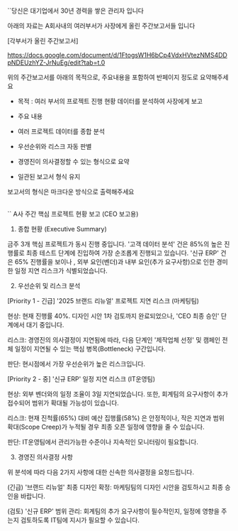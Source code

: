 ##
``당신은 대기업에서 30년 경력을 쌓은 관리자 입니다


아래의 자료는 A회사내의 여러부서가 사장에게 올린 주간보고서들 입니다


[각부서가 올린 주간보고서]


https://docs.google.com/document/d/1FtogsW1H6bCp4VdxHVtezNMS4DDpNDEUzhYZ-JrNuEg/edit?tab=t.0




위의 주간보고서를 아래의 목적으로, 주요내용을 포함하여 반페이지 정도로 요약해주세요



- 목적 : 여러 부서의 프로젝트 진행 현황 데이터를 분석하여 사장에게 보고



- 주요 내용

+ 여러 프로젝트 데이터를 종합 분석

+ 우선순위와 리스크 자동 판별

+ 경영진이 의사결정할 수 있는 형식으로 요약

+ 일관된 보고서 형식 유지



보고서의 형식은 마크다운 방식으로 출력해주세요

##
``
A사 주간 핵심 프로젝트 현황 보고 (CEO 보고용)
1. 종합 현황 (Executive Summary)

금주 3개 핵심 프로젝트가 동시 진행 중입니다. '고객 데이터 분석' 건은 85%의 높은 진행률로 최종 테스트 단계에 진입하여 가장 순조롭게 진행되고 있습니다. '신규 ERP' 건은 65% 진행률을 보이나 , 외부 요인(벤더)과 내부 요인(추가 요구사항)으로 인한 경미한 일정 지연 리스크가 식별되었습니다.

2. 우선순위 및 리스크 분석

[Priority 1 - 긴급] '2025 브랜드 리뉴얼' 프로젝트 지연 리스크 (마케팅팀)


현상: 현재 진행률 40%. 디자인 시안 1차 검토까지 완료되었으나, 'CEO 최종 승인' 단계에서 대기 중입니다.

리스크: 경영진의 의사결정이 지연됨에 따라, 다음 단계인 '제작업체 선정' 및 캠페인 전체 일정이 지연될 수 있는 핵심 병목(Bottleneck) 구간입니다.

판단: 현시점에서 가장 우선순위가 높은 리스크입니다.

[Priority 2 - 중] '신규 ERP' 일정 지연 리스크 (IT운영팀)


현상: 외부 벤더와의 일정 조율이 3일 지연되었습니다. 또한, 회계팀의 요구사항이 추가 접수되어 범위가 확대될 가능성이 있습니다.


리스크: 현재 진척률(65%) 대비 예산 집행률(58%) 은 안정적이나, 작은 지연과 범위 확대(Scope Creep)가 누적될 경우 최종 오픈 일정에 영향을 줄 수 있습니다.

판단: IT운영팀에서 관리가능한 수준이나 지속적인 모니터링이 필요합니다.

3. 경영진 의사결정 사항

위 분석에 따라 다음 2가지 사항에 대한 신속한 의사결정을 요청드립니다.

(긴급) '브랜드 리뉴얼' 최종 디자인 확정: 마케팅팀의 디자인 시안을 검토하시고 최종 승인을 바랍니다.

(검토) '신규 ERP' 범위 관리: 회계팀의 추가 요구사항이 필수적인지, 일정에 영향을 주는지 검토하도록 IT팀에 지시가 필요할 수 있습니다.